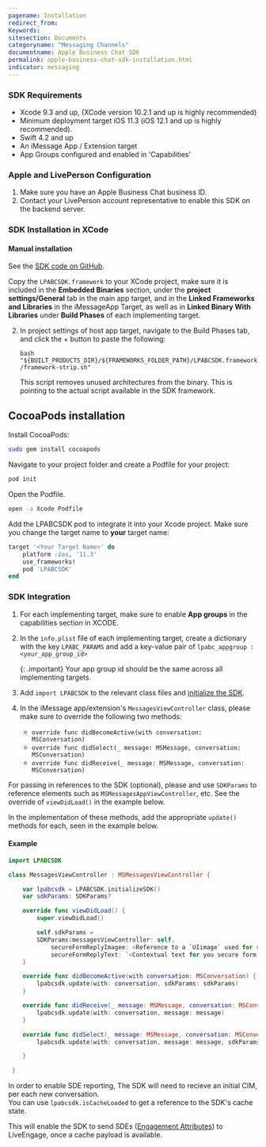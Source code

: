 ```yaml
---
pagename: Installation
redirect_from:
Keywords:
sitesection: Documents
categoryname: "Messaging Channels"
documentname: Apple Business Chat SDK
permalink: apple-business-chat-sdk-installation.html
indicator: messaging
---
```


### SDK Requirements

- Xcode 9.3 and up, (XCode version 10.2.1 and up is highly recommended)
- Minimum deployment target iOS 11.3 (iOS 12.1 and up is highly recommended).
- Swift 4.2 and up
- An iMessage App / Extension target
- App Groups configured and enabled in 'Capabilities'

### Apple and LivePerson Configuration

1. Make sure you have an Apple Business Chat business ID.
2. Contact your LivePerson account representative to enable this SDK on the backend server.

### SDK Installation in XCode

#### Manual installation

See the [SDK code on GitHub](https://github.com/LivePersonInc/lpabcsdk).

Copy the `LPABCSDK.framework` to your XCode project, make sure it is included in the **Embedded Binaries** section, under the **project settings/General** tab in the main app target, and in the **Linked Frameworks and Libraries** in the iMessageApp Target, as well as in **Linked Binary With Libraries** under **Build Phases** of each implementing target.

 
2. In project settings of host app target, navigate to the Build Phases tab, and click the + button to paste the following:

   `bash "${BUILT_PRODUCTS_DIR}/${FRAMEWORKS_FOLDER_PATH}/LPABCSDK.framework/framework-strip.sh"`

   This script removes unused architectures from the binary. This is pointing to the actual script available in the SDK framework.

## CocoaPods installation
 
Install CocoaPods:

  ```bash
  sudo gem install cocoapods
  ```

Navigate to your project folder and create a Podfile for your project:

  ```bash
  pod init
  ```

Open the Podfile.

  ```bash
  open -a Xcode Podfile
  ```

Add the LPABCSDK pod to integrate it into your Xcode project. Make sure you change the target name to **your** target name:

  ```ruby
  target '<Your Target Name>' do
      platform :ios, '11.3'
      use_frameworks!
      pod 'LPABCSDK'
  end
  ```

### SDK Integration

1. For each implementing target, make sure to enable **App groups** in the capabilities section in XCODE.

2. In the `info.plist` file of each implementing target, create a dictionary with the key `LPABC_PARAMS` and add a key-value pair of `lpabc_appgroup : <your_app_group_id>`

    {: .important}
    Your app group id should be the same across all implementing targets.

3. Add `import LPABCSDK` to the relevant class files and [initialize the SDK](apple-business-chat-sdk-implementation.html#initializing-the-sdk).

 
4. In the iMessage app/extension's `MessagesViewController` class, please make sure to override the following two methods:

   - `override func didBecomeActive(with conversation: MSConversation)`
   - `override func didSelect(_ message: MSMessage, conversation: MSConversation)`
   - `override func didReceive(_ message: MSMessage, conversation: MSConversation)`
 
For passing in references to the SDK (optional), please and use `SDKParams` to reference elements such as `MSMessagesAppViewController`, etc. See the override of `viewDidLoad()` in the example below.

In the implementation of these methods, add the appropriate `update()` methods for each, seen in the example below.

#### Example

```swift
import LPABCSDK

class MessagesViewController : MSMessagesViewController {

    var lpabcsdk = LPABCSDK.initializeSDK()
    var sdkParams: SDKParams?

    override func viewDidLoad() {
        super.viewDidLoad()

        self.sdkParams =
        SDKParams(messagesViewController: self,
            secureFormReplyImagee: <Reference to a `UIimage` used for s secure form reply message MSMessageLayout image>,
            secureFormReplyText: `<Contextual text for you secure form reply message in Live Engage>`)
    }

    override func didBecomeActive(with conversation: MSConversation) {
        lpabcsdk.update(with: conversation, sdkParams: sdkParams)
    }

    override func didReceive(_ message: MSMessage, conversation: MSConversation) {
        lpabcsdk.update(with: conversation, message: message)
    }

    override func didSelect(_ message: MSMessage, conversation: MSConversation) {
        lpabcsdk.update(with: conversation, message: message, sdkParams: sdkParams)

    }

 }
   ```
  
In order to enable SDE reporting, The SDK will need to recieve an initial CIM, per each new conversation.   
   You can use `lpabcsdk.isCacheLoaded` to get a reference to the SDK's cache state.

   This will enable the SDK to send SDEs ([Engagement Attributes](engagement-attributes-types-of-engagement-attributes.html)) to LiveEngage, once a cache payload is available.
 
